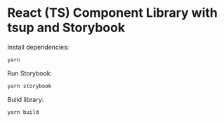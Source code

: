 # React (TS) Component Library with tsup and Storybook

Install dependencies:

```bash
yarn
```

Run Storybook:

```bash
yarn storybook
```

Build library:

```bash
yarn build
```
